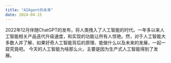 ```yaml
---
title: "AIAgent的未来"
date: 2024-04-15
---
```

2022年12月伴随ChatGPT的发布，将人类拽入了人工智能的时代。一年多以来人工智能相关产品迭代升级速度，和实现的功能让所有人惊艳。然，对于人工智能大多数人并了解，如果好奇人工智能背后的原理、能做什么以及未来的发展，一起一窥究竟吧。
今天的人工智能为啥那么火，主要是因为生产式人工智能得到了发展。
